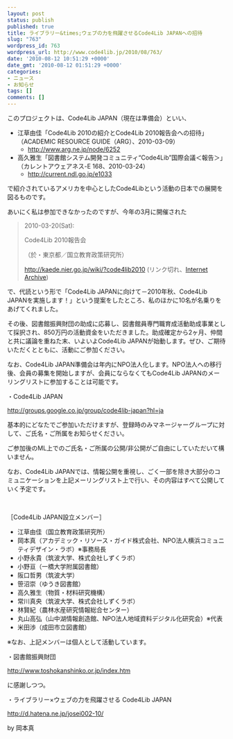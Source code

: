 ```yaml
---
layout: post
status: publish
published: true
title: ライブラリー&times;ウェブの力を飛躍させるCode4Lib JAPANへの招待
slug: "763"
wordpress_id: 763
wordpress_url: http://www.code4lib.jp/2010/08/763/
date: '2010-08-12 10:51:29 +0000'
date_gmt: '2010-08-12 01:51:29 +0000'
categories:
- ニュース
- お知らせ
tags: []
comments: []
---
```

<div class="section">
<p>このプロジェクトは、Code4Lib JAPAN（現在は準備会）といい、</p>
<ul>
<li>江草由佳「Code4Lib 2010の紹介とCode4Lib 2010報告会への招待」（ACADEMIC RESOURCE GUIDE（ARG）、2010-03-09）
<ul>
<li><a href="http://www.arg.ne.jp/node/6252" target="_blank">http://www.arg.ne.jp/node/6252</a></li>
</ul>
</li>
<li>高久雅生「図書館システム開発コミュニティ&ldquo;Code4Lib&rdquo;国際会議＜報告＞」（カレントアウェアネス-E 168、2010-03-24）
<ul>
<li><a href="http://current.ndl.go.jp/e1033" target="_blank">http://current.ndl.go.jp/e1033</a></li>
</ul>
</li>
</ul>
<p>で紹介されているアメリカを中心としたCode4Libという活動の日本での展開を図るものです。</p>
<p><!--more--></p>
<p>あいにく私は参加できなかったのですが、今年の3月に開催された</p>
<blockquote>
<p>2010-03-20(Sat):</p>
<p>Code4Lib 2010報告会</p>
<p>（於・東京都／国立教育政策研究所）</p>
<p><a href="http://kaede.nier.go.jp/wiki/?code4lib2010" target="_blank">http://kaede.nier.go.jp/wiki/?code4lib2010</a> (リンク切れ、<a href="https://web.archive.org/web/20110702134252/http://kaede.nier.go.jp/wiki/?code4lib2010">Internet Archive</a>)</p>
</blockquote>
<p>で、代読という形で「Code4Lib JAPANに向けて－2010年秋、Code4Lib JAPANを実施します！」という提案をしたところ、私のほかに10名が名乗りをあげてくれました。</p>
<p>その後、図書館振興財団の助成に応募し、図書館員専門職育成活動助成事業として採択され、850万円の活動資金をいただきました。助成確定から2ヶ月、仲間と共に議論を重ねた末、いよいよCode4Lib JAPANが始動します。ぜひ、ご期待いただくとともに、活動にご参加ください。</p>
<p>なお、Code4Lib JAPAN準備会は年内にNPO法人化します。NPO法人への移行後、会員の募集を開始しますが、会員にならなくてもCode4Lib JAPANのメーリングリストに参加することは可能です。</p>
<p>・Code4Lib JAPAN</p>
<p><a href="http://groups.google.co.jp/group/code4lib-japan?hl=ja" target="_blank">http://groups.google.co.jp/group/code4lib-japan?hl=ja</a></p>
<p>基本的にどなたでご参加いただけますが、登録時のみマネージャーグループに対して、ご氏名・ご所属をお知らせください。</p>
<p>ご参加後のML上でのご氏名・ご所属の公開/非公開がご自由にしていただいて構いません。</p>
<p>なお、Code4Lib JAPANでは、情報公開を重視し、ごく一部を除き大部分のコミュニケーションを上記メーリングリスト上で行い、その内容はすべて公開していく予定です。</p>
<p><br></p>
<p>［Code4Lib JAPAN設立メンバー］</p>
<ul>
<li>江草由佳（国立教育政策研究所）</li>
<li>岡本真（アカデミック・リソース・ガイド株式会社、NPO法人横浜コミュニティデザイン・ラボ）※事務局長</li>
<li>小野永貴（筑波大学、株式会社しずくラボ）</li>
<li>小野亘（一橋大学附属図書館）</li>
<li>阪口哲男（筑波大学）</li>
<li>笹沼崇（ゆうき図書館）</li>
<li>高久雅生（物質・材料研究機構）</li>
<li>常川真央（筑波大学、株式会社しずくラボ）</li>
<li>林賢紀（農林水産研究情報総合センター）</li>
<li>丸山高弘（山中湖情報創造館、NPO法人地域資料デジタル化研究会）※代表</li>
<li>米田渉（成田市立図書館）</li>
</ul>
<p>※なお、上記メンバーは個人として活動しています。</p>
<p>・図書館振興財団</p>
<p><a href="http://www.toshokanshinko.or.jp/index.htm" target="_blank">http://www.toshokanshinko.or.jp/index.htm</a></p>
<p>に感謝しつつ。</p>
<p>・ライブラリー&times;ウェブの力を飛躍させる Code4Lib JAPAN</p>
<p><a href="http://d.hatena.ne.jp/josei002-10/" target="_blank">http://d.hatena.ne.jp/josei002-10/</a></p>
<p>by 岡本真</p>
</div>
